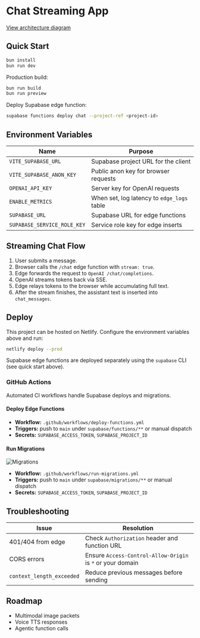 # Chat Streaming App

[View architecture diagram](docs/architecture.md)

## Quick Start

```bash
bun install
bun run dev
```

Production build:

```bash
bun run build
bun run preview
```

Deploy Supabase edge function:

```bash
supabase functions deploy chat --project-ref <project-id>
```

## Environment Variables

| Name | Purpose |
| ---- | ------- |
| `VITE_SUPABASE_URL` | Supabase project URL for the client |
| `VITE_SUPABASE_ANON_KEY` | Public anon key for browser requests |
| `OPENAI_API_KEY` | Server key for OpenAI requests |
| `ENABLE_METRICS` | When set, log latency to `edge_logs` table |
| `SUPABASE_URL` | Supabase URL for edge functions |
| `SUPABASE_SERVICE_ROLE_KEY` | Service role key for edge inserts |

## Streaming Chat Flow

1. User submits a message.
2. Browser calls the `/chat` edge function with `stream: true`.
3. Edge forwards the request to `OpenAI /chat/completions`.
4. OpenAI streams tokens back via SSE.
5. Edge relays tokens to the browser while accumulating full text.
6. After the stream finishes, the assistant text is inserted into `chat_messages`.

## Deploy

This project can be hosted on Netlify. Configure the environment variables above and run:

```bash
netlify deploy --prod
```

Supabase edge functions are deployed separately using the `supabase` CLI (see quick start above).

### GitHub Actions

Automated CI workflows handle Supabase deploys and migrations.

#### Deploy Edge Functions

- **Workflow:** `.github/workflows/deploy-functions.yml`
- **Triggers:** push to `main` under `supabase/functions/**` or manual dispatch
- **Secrets:** `SUPABASE_ACCESS_TOKEN`, `SUPABASE_PROJECT_ID`

#### Run Migrations

![Migrations](https://github.com/<you>/<repo>/actions/workflows/run-migrations.yml/badge.svg)

- **Workflow:** `.github/workflows/run-migrations.yml`
- **Triggers:** push to `main` under `supabase/migrations/**` or manual dispatch
- **Secrets:** `SUPABASE_ACCESS_TOKEN`, `SUPABASE_PROJECT_ID`

## Troubleshooting

| Issue | Resolution |
| ----- | ---------- |
| 401/404 from edge | Check `Authorization` header and function URL |
| CORS errors | Ensure `Access-Control-Allow-Origin` is `*` or your domain |
| `context_length_exceeded` | Reduce previous messages before sending |

## Roadmap

- Multimodal image packets
- Voice TTS responses
- Agentic function calls
